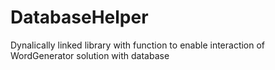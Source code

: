 # DatabaseHelper
Dynalically linked library with function to enable interaction of WordGenerator solution with database
